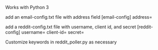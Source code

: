 Works with Python 3

add an email-config.txt file with address field
[email-config]
address=

add a reddit-config.txt file with username, client id, and secret
[reddit-config]
username=
client-id=
secret=

Customize keywords in reddit_poller.py as necessary
